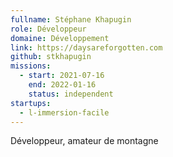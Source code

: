 ```yaml
---
fullname: Stéphane Khapugin
role: Développeur
domaine: Développement
link: https://daysareforgotten.com
github: stkhapugin
missions:
  - start: 2021-07-16
    end: 2022-01-16
    status: independent
startups:
  - l-immersion-facile
---
```


Développeur, amateur de montagne
